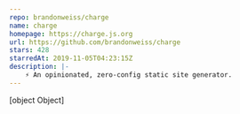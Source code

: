 ```yaml
---
repo: brandonweiss/charge
name: charge
homepage: https://charge.js.org
url: https://github.com/brandonweiss/charge
stars: 428
starredAt: 2019-11-05T04:23:15Z
description: |-
    ⚡️ An opinionated, zero-config static site generator.
---
```


[object Object]
